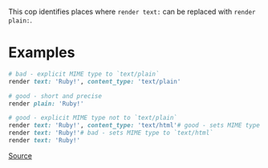 
This cop identifies places where `render text:` can be
replaced with `render plain:`.

# Examples

```ruby
# bad - explicit MIME type to `text/plain`
render text: 'Ruby!', content_type: 'text/plain'

# good - short and precise
render plain: 'Ruby!'

# good - explicit MIME type not to `text/plain`
render text: 'Ruby!', content_type: 'text/html'# good - sets MIME type to `text/html`
render text: 'Ruby!'# bad - sets MIME type to `text/html`
render text: 'Ruby!'
```

[Source](http://www.rubydoc.info/gems/rubocop/RuboCop/Cop/Rails/RenderPlainText)